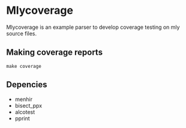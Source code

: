 # Mlycoverage
Mlycoverage is an example parser to develop coverage testing on mly
source files.

## Making coverage reports
`make coverage`

## Depencies
- menhir
- bisect_ppx
- alcotest
- pprint
